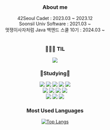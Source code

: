 <div align = center>
<h3> About me </h3>
42Seoul Cadet : 2023.03 ~ 2023.12 <br>
Soonsil Univ Software : 2021.03 ~ <br>
멋쟁이사자처럼 Java 백엔드 스쿨 10기 : 2024.03 ~ <br>
</div>
<br>
<div align = center>
<h3>👩🏼‍💻 TIL </h3>
  <a href="https://velog.io/@minjiki2/posts"><img src="https://img.shields.io/badge/Velog-3DDC84?style=flat-square&logo=Blogger&logoColor=white"/></a>

  
  

<h3>📒Studying📒</h3>
<img src="https://img.shields.io/badge/C++-0067A3?style=flat-square&logo=C++&logoColor=white"/>
<img src="https://img.shields.io/badge/C-A8B9CC?style=flat-square&logo=C&logoColor=white"/>
<img src="https://img.shields.io/badge/Java-007396?style=flat-square&logo=Java&logoColor=white"/>
<img src="https://img.shields.io/badge/Python-3776AB?style=flat-square&logo=Python&logoColor=white"/>
<img src="https://img.shields.io/badge/JavaScript-F7DF1E?style=flat-square&logo=JavaScript&logoColor=white"/>
<br/>

<img src="https://img.shields.io/badge/Spring-6DB33F?style=flat-square&logo=Spring&logoColor=white"/>
<img src="https://img.shields.io/badge/Selenium-43B02A?style=flat-square&logo=Selenium&logoColor=white"/>
<img src="https://img.shields.io/badge/Bootstrap-563D7C?style=flat-square&logo=bootstrap&logoColor=white"/>
<img src="https://img.shields.io/badge/MySQL-4479A1?style=flat-square&logo=MySQL&logoColor=white"/>

<br/>
<img src="https://img.shields.io/badge/Git-F05032?style=flat-square&logo=git&logoColor=white"/>
  <img src="https://img.shields.io/badge/Linux-FCC624?style=flat-square&logo=linux&logoColor=black"/>
  <img src="https://img.shields.io/badge/Ubuntu-E95420?style=flat-square&logo=Ubuntu&logoColor=white"/>



<h3> Most Used Languages </h3>


[![Top Langs](https://github-readme-stats.vercel.app/api/top-langs/?username=minjikimkim2222)](https://github.com/anuraghazra/github-readme-stats)


  

</div>

